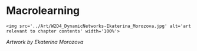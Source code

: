 # Macrolearning

 ````{div} full-width 
 <img src='../Art/W2D4_DynamicNetworks-Ekaterina_Morozova.jpg' alt='art relevant to chapter contents' width='100%'> 
```` 

*Artwork by Ekaterina Morozova*